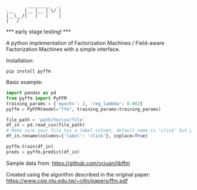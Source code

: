 ```
        _________  _.
.__    |__ |__ | \/ |
|__\__/|   |   |    |
|   /       
```

*** early stage testing! ***

A python implementation of Factorization Machines / Field-aware Factorization Machines with a simple interface.

Installation:
```shell script
pip install pyffm
``` 

Basic example:
```python
import pandas as pd
from pyffm import PyFFM
training_params = {'epochs': 2, 'reg_lambda': 0.002}
pyffm = PyFFM(model="ffm", training_params=training_params)

file_path = 'path/to/csv/file'
df_in = pd.read_csv(file_path)
# Make sure your file has a label column, default name is 'click' but you can either rename it or pass in label
df_in.rename(columns={'label': 'click'}, inplace=True)

pyffm.train(df_in)
preds = pyffm.predict(df_in)


```

Sample data from:
https://github.com/ycjuan/libffm

Created using the algorithm described in the original paper:
https://www.csie.ntu.edu.tw/~cjlin/papers/ffm.pdf

